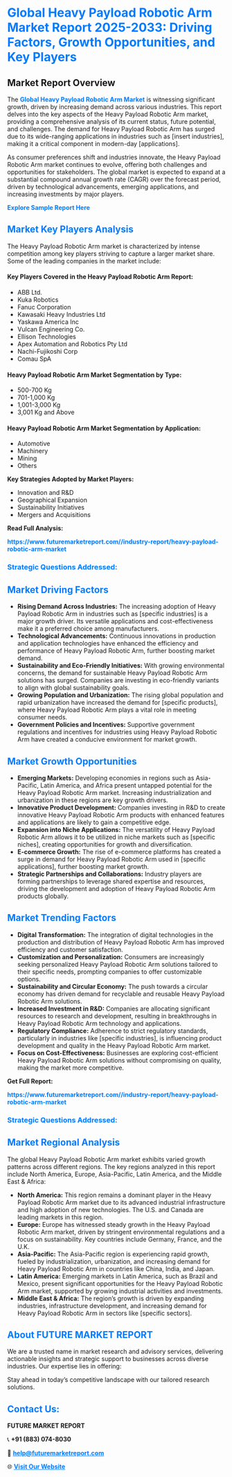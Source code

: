 <h1 style="color: #007BFF;">Global Heavy Payload Robotic Arm Market Report 2025-2033: Driving Factors, Growth Opportunities, and Key Players</h1>

<section id="overview">
<h2>Market Report Overview</h2>
<p>The <a href="https://www.futuremarketreport.com//industry-report/heavy-payload-robotic-arm-market" style="color: #007BFF; text-decoration: none;"><strong>Global Heavy Payload Robotic Arm Market</strong></a> is witnessing significant growth, driven by increasing demand across various industries. This report delves into the key aspects of the Heavy Payload Robotic Arm market, providing a comprehensive analysis of its current status, future potential, and challenges. The demand for Heavy Payload Robotic Arm has surged due to its wide-ranging applications in industries such as [insert industries], making it a critical component in modern-day [applications].</p>
<p>As consumer preferences shift and industries innovate, the Heavy Payload Robotic Arm market continues to evolve, offering both challenges and opportunities for stakeholders. The global market is expected to expand at a substantial compound annual growth rate (CAGR) over the forecast period, driven by technological advancements, emerging applications, and increasing investments by major players.</p>
</section>

<section id="overview">
<p><a href="https://www.futuremarketreport.com//request-sample/reportId=45896" style="color: #007BFF; text-decoration: none;"><strong>Explore Sample Report Here</strong></a></p>
</section>

<section id="key-players">
<h2 style="color: #007BFF;">Market Key Players Analysis</h2>
<p>The Heavy Payload Robotic Arm market is characterized by intense competition among key players striving to capture a larger market share. Some of the leading companies in the market include:</p>
<h4>Key Players Covered in the Heavy Payload Robotic Arm Report:</h4>
<ul><li>ABB Ltd.</li><li>Kuka Robotics</li><li>Fanuc Corporation</li><li>Kawasaki Heavy Industries Ltd</li><li>Yaskawa America Inc</li><li>Vulcan Engineering Co.</li><li>Ellison Technologies</li><li>Apex Automation and Robotics Pty Ltd</li><li>Nachi-Fujikoshi Corp</li><li>Comau SpA</li></ul>
<h4>Heavy Payload Robotic Arm Market Segmentation by Type:</h4>
<ul><li>500-700 Kg</li><li>701-1,000 Kg</li><li>1,001-3,000 Kg</li><li>3,001 Kg and Above</li></ul>

<h4>Heavy Payload Robotic Arm Market Segmentation by Application:</h4>
<ul><li>Automotive</li><li>Machinery</li><li>Mining</li><li>Others</li></ul>
<p><strong>Key Strategies Adopted by Market Players:</strong></p>
<ul>
<li>Innovation and R&D</li>
<li>Geographical Expansion</li>
<li>Sustainability Initiatives</li>
<li>Mergers and Acquisitions</li>
</ul>
</section>

<section>
<p><strong>Read Full Analysis: </strong></p><a href="https://www.futuremarketreport.com//industry-report/heavy-payload-robotic-arm-market" style="color: #007BFF; text-decoration: none;"><strong>https://www.futuremarketreport.com//industry-report/heavy-payload-robotic-arm-market</strong></a>
<h3 style="color: #007BFF;">Strategic Questions Addressed:</h3>
</section>

<section id="driving-factors">
<h2 style="color: #007BFF;">Market Driving Factors</h2>
<ul>
<li><strong>Rising Demand Across Industries:</strong> The increasing adoption of Heavy Payload Robotic Arm in industries such as [specific industries] is a major growth driver. Its versatile applications and cost-effectiveness make it a preferred choice among manufacturers.</li>
<li><strong>Technological Advancements:</strong> Continuous innovations in production and application technologies have enhanced the efficiency and performance of Heavy Payload Robotic Arm, further boosting market demand.</li>
<li><strong>Sustainability and Eco-Friendly Initiatives:</strong> With growing environmental concerns, the demand for sustainable Heavy Payload Robotic Arm solutions has surged. Companies are investing in eco-friendly variants to align with global sustainability goals.</li>
<li><strong>Growing Population and Urbanization:</strong> The rising global population and rapid urbanization have increased the demand for [specific products], where Heavy Payload Robotic Arm plays a vital role in meeting consumer needs.</li>
<li><strong>Government Policies and Incentives:</strong> Supportive government regulations and incentives for industries using Heavy Payload Robotic Arm have created a conducive environment for market growth.</li>
</ul>
</section>

<section id="growth-opportunities">
<h2 style="color: #007BFF;">Market Growth Opportunities</h2>
<ul>
<li><strong>Emerging Markets:</strong> Developing economies in regions such as Asia-Pacific, Latin America, and Africa present untapped potential for the Heavy Payload Robotic Arm market. Increasing industrialization and urbanization in these regions are key growth drivers.</li>
<li><strong>Innovative Product Development:</strong> Companies investing in R&D to create innovative Heavy Payload Robotic Arm products with enhanced features and applications are likely to gain a competitive edge.</li>
<li><strong>Expansion into Niche Applications:</strong> The versatility of Heavy Payload Robotic Arm allows it to be utilized in niche markets such as [specific niches], creating opportunities for growth and diversification.</li>
<li><strong>E-commerce Growth:</strong> The rise of e-commerce platforms has created a surge in demand for Heavy Payload Robotic Arm used in [specific applications], further boosting market growth.</li>
<li><strong>Strategic Partnerships and Collaborations:</strong> Industry players are forming partnerships to leverage shared expertise and resources, driving the development and adoption of Heavy Payload Robotic Arm products globally.</li>
</ul>
</section>

<section id="trending-factors">
<h2 style="color: #007BFF;">Market Trending Factors</h2>
<ul>
<li><strong>Digital Transformation:</strong> The integration of digital technologies in the production and distribution of Heavy Payload Robotic Arm has improved efficiency and customer satisfaction.</li>
<li><strong>Customization and Personalization:</strong> Consumers are increasingly seeking personalized Heavy Payload Robotic Arm solutions tailored to their specific needs, prompting companies to offer customizable options.</li>
<li><strong>Sustainability and Circular Economy:</strong> The push towards a circular economy has driven demand for recyclable and reusable Heavy Payload Robotic Arm solutions.</li>
<li><strong>Increased Investment in R&D:</strong> Companies are allocating significant resources to research and development, resulting in breakthroughs in Heavy Payload Robotic Arm technology and applications.</li>
<li><strong>Regulatory Compliance:</strong> Adherence to strict regulatory standards, particularly in industries like [specific industries], is influencing product development and quality in the Heavy Payload Robotic Arm market.</li>
<li><strong>Focus on Cost-Effectiveness:</strong> Businesses are exploring cost-efficient Heavy Payload Robotic Arm solutions without compromising on quality, making the market more competitive.</li>
</ul>
</section>

<section>
<p><strong>Get Full Report: </strong></p><a href="https://www.futuremarketreport.com//industry-report/heavy-payload-robotic-arm-market" style="color: #007BFF; text-decoration: none;"><strong>https://www.futuremarketreport.com//industry-report/heavy-payload-robotic-arm-market</strong></a>
<h3 style="color: #007BFF;">Strategic Questions Addressed:</h3>
</section>


<section id="regional-analysis">
<h2 style="color: #007BFF;">Market Regional Analysis</h2>
<p>The global Heavy Payload Robotic Arm market exhibits varied growth patterns across different regions. The key regions analyzed in this report include North America, Europe, Asia-Pacific, Latin America, and the Middle East & Africa:</p>
<ul>
<li><strong>North America:</strong> This region remains a dominant player in the Heavy Payload Robotic Arm market due to its advanced industrial infrastructure and high adoption of new technologies. The U.S. and Canada are leading markets in this region.</li>
<li><strong>Europe:</strong> Europe has witnessed steady growth in the Heavy Payload Robotic Arm market, driven by stringent environmental regulations and a focus on sustainability. Key countries include Germany, France, and the U.K.</li>
<li><strong>Asia-Pacific:</strong> The Asia-Pacific region is experiencing rapid growth, fueled by industrialization, urbanization, and increasing demand for Heavy Payload Robotic Arm in countries like China, India, and Japan.</li>
<li><strong>Latin America:</strong> Emerging markets in Latin America, such as Brazil and Mexico, present significant opportunities for the Heavy Payload Robotic Arm market, supported by growing industrial activities and investments.</li>
<li><strong>Middle East & Africa:</strong> The region’s growth is driven by expanding industries, infrastructure development, and increasing demand for Heavy Payload Robotic Arm in sectors like [specific sectors].</li>
</ul>
</section>

<footer>
<h2 style="color: #007BFF;">About FUTURE MARKET REPORT</h2>
<p>We are a trusted name in market research and advisory services, delivering actionable insights and strategic support to businesses across diverse industries. Our expertise lies in offering:</p>

<p>Stay ahead in today’s competitive landscape with our tailored research solutions.</p>

<h2 style="color: #007BFF;">Contact Us:</h2>
<p><strong>FUTURE MARKET REPORT</strong></p>
<p>📞 <strong>+91 (883) 074-8030</strong></p>
<p>📧 <strong><a href="mailto:help@futuremarketreport.com" style="color: #007BFF;">help@futuremarketreport.com</a></strong></p>
<p>🌐 <strong><a href="https://www.futuremarketreport.com/" style="color: #007BFF;">Visit Our Website</a></strong></p>
</footer>